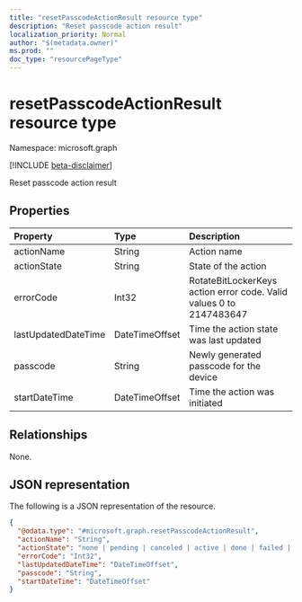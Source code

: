 ```yaml
---
title: "resetPasscodeActionResult resource type"
description: "Reset passcode action result"
localization_priority: Normal
author: "$(metadata.owner)"
ms.prod: ""
doc_type: "resourcePageType"
---
```


# resetPasscodeActionResult resource type

Namespace: microsoft.graph

[!INCLUDE [beta-disclaimer](../../includes/beta-disclaimer.md)]

Reset passcode action result

## Properties

| Property            | Type           | Description                                                         |
| :------------------ | :------------- | :------------------------------------------------------------------ |
| actionName          | String         | Action name                                                         |
| actionState         | String         | State of the action                                                 |
| errorCode           | Int32          | RotateBitLockerKeys action error code. Valid values 0 to 2147483647 |
| lastUpdatedDateTime | DateTimeOffset | Time the action state was last updated                              |
| passcode            | String         | Newly generated passcode for the device                             |
| startDateTime       | DateTimeOffset | Time the action was initiated                                       |

## Relationships

None.

## JSON representation

The following is a JSON representation of the resource.

<!-- {
  "blockType": "resource",
  "@odata.type": "microsoft.graph.resetPasscodeActionResult",
}
-->

```json
{
  "@odata.type": "#microsoft.graph.resetPasscodeActionResult",
  "actionName": "String",
  "actionState": "none | pending | canceled | active | done | failed | notSupported",
  "errorCode": "Int32",
  "lastUpdatedDateTime": "DateTimeOffset",
  "passcode": "String",
  "startDateTime": "DateTimeOffset"
}
```